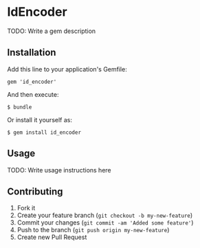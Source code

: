 # IdEncoder

TODO: Write a gem description

## Installation

Add this line to your application's Gemfile:

    gem 'id_encoder'

And then execute:

    $ bundle

Or install it yourself as:

    $ gem install id_encoder

## Usage

TODO: Write usage instructions here

## Contributing

1. Fork it
2. Create your feature branch (`git checkout -b my-new-feature`)
3. Commit your changes (`git commit -am 'Added some feature'`)
4. Push to the branch (`git push origin my-new-feature`)
5. Create new Pull Request
